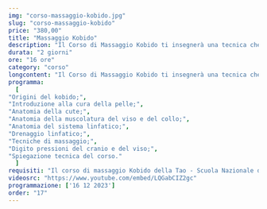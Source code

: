 ```yaml
---
img: "corso-massaggio-kobido.jpg"
slug: "corso-massaggio-kobido"
price: "380,00"
title: "Massaggio Kobido"
description: "Il Corso di Massaggio Kobido ti insegnerà una tecnica che agisce in profondità sui muscoli del viso, del collo, del dècolletè e della testa, con effetti liftanti e rilassanti. Il massaggio kobido è una tecnica antica che proviene dal Giappone, dove era riservata alla famiglia imperiale. Il massaggio kobido consiste in una sequenza di movimenti armonici e variati, che combinano frizioni, pressioni, vibrazioni e tocchi superficiali e profondi. Il massaggio kobido stimola i punti dei meridiani, i decorsi linfatici, i muscoli facciali e cervicali, eliminando le tensioni provocate da contratture, cattive posture, stress mandibolare e digrignamento dei denti. Il massaggio kobido ha un effetto immediato sul viso dei riceventi: si nota subito una maggiore luminosità, tonicità ed elasticità della pelle, una riduzione delle rughe e delle borse sotto gli occhi, un aspetto più giovane e rilassato. Nel corso imparerai la teoria e la pratica del massaggio kobido, studierai le origini e i principi della tecnica, approfondirai le tecniche di movimento e di digitopressione con le mani. Il corso ti renderà in grado di praticare un massaggio kobido efficace e sicuro, ottenendo un’azione ringiovanente e armonizzante sul viso dei riceventi"
durata: "2 giorni"
ore: "16 ore"
category: "corso"
longcontent: "Il Corso di Massaggio Kobido ti insegnerà una tecnica che agisce in profondità sui muscoli del viso, del collo, del dècolletè e della testa, con effetti liftanti e rilassanti. Il massaggio kobido è una tecnica antica che proviene dal Giappone, dove era riservata alla famiglia imperiale. Il massaggio kobido consiste in una sequenza di movimenti armonici e variati, che combinano frizioni, pressioni, vibrazioni e tocchi superficiali e profondi. Il massaggio kobido stimola i punti dei meridiani, i decorsi linfatici, i muscoli facciali e cervicali, eliminando le tensioni provocate da contratture, cattive posture, stress mandibolare e digrignamento dei denti. Il massaggio kobido ha un effetto immediato sul viso dei riceventi: si nota subito una maggiore luminosità, tonicità ed elasticità della pelle, una riduzione delle rughe e delle borse sotto gli occhi, un aspetto più giovane e rilassato. Nel corso imparerai la teoria e la pratica del massaggio kobido, studierai le origini e i principi della tecnica, approfondirai le tecniche di movimento e di digitopressione con le mani. Il corso ti renderà in grado di praticare un massaggio kobido efficace e sicuro, ottenendo un’azione ringiovanente e armonizzante sul viso dei riceventi"
programma:
  [
"Origini del kobido;",
"Introduzione alla cura della pelle;",
"Anatomia della cute;",
"Anatomia della muscolatura del viso e del collo;",
"Anatomia del sistema linfatico;",
"Drenaggio linfatico;",
"Tecniche di massaggio;",
"Digito pressioni del cranio e del viso;",
"Spiegazione tecnica del corso."
  ]
requisiti: "Il corso di massaggio Kobido della Tao - Scuola Nazionale di Massaggio è aperto a chi ha già un’esperienza di base precedente, soprattutto una conoscenza delle tecniche del massaggio base classico svedese, quali sfioramento, frizioni, impastamenti, vibrazioni e percussioni, in tutte le loro varianti. É consigliabile avere anche una conoscenza del trattamento di Linfodrenaggio Vodder."
videosrc: "https://www.youtube.com/embed/LQGabCIZ2gc"
programmazione: ['16 12 2023']   
order: "17" 
---
```

